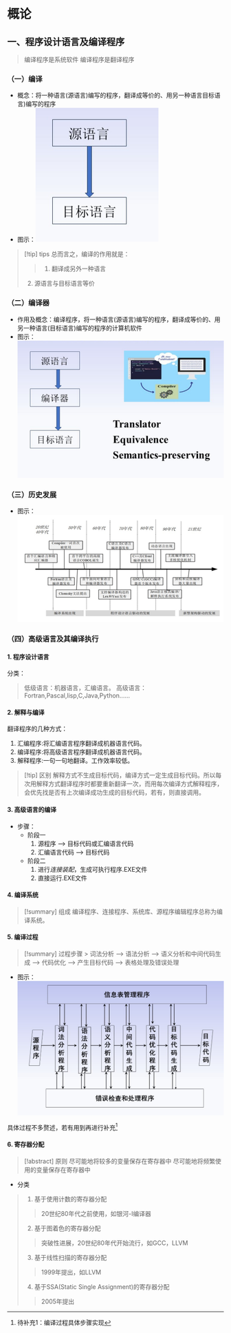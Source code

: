 # 概论

## 一、程序设计语言及编译程序

>编译程序是系统软件
>编译程序是翻译程序
### （一）编译

- 概念：将一种语言(源语言)编写的程序，翻译成等价的、用另一种语言目标语言)编写的程序
- 图示：![](../../../assets/Pasted%20image%2020240910163906.png)
>[!tip] tips 
>总而言之，编译的作用就是：
>>1. 翻译成另外一种语言
>2. 源语言与目标语言等价
### （二）编译器

- 作用及概念：编译程序，将一种语言(源语言)编写的程序，翻译成等价的、用另一种语言(目标语言)编写的程序的计算机软件
- 图示：![](../../../assets/Pasted%20image%2020240910164151.png)
### （三）历史发展

- 图示：![](../../../assets/Pasted%20image%2020240910164256.png)
### （四）高级语言及其编译执行
#### 1. 程序设计语言

分类：
> 低级语言：机器语言，汇编语言。
> 高级语言：Fortran,Pascal,lisp,C,Java,Python......
#### 2. 解释与编译

翻译程序的几种方式：
1. 汇编程序:将汇编语言程序翻译成机器语言代码。
2. 编译程序:将高级语言程序翻译成机器语言代码。
3. 解释程序:一句一句地翻译。工作效率较低。

>[!tip] 区别 
>解释方式不生成目标代码，编译方式一定生成目标代码。所以每次用解释方式翻译程序时都要重新翻译一次，而用每次编译方式解释程序，会优先找是否有上次编译成功生成的目标代码，若有，则直接调用。

#### 3. 高级语言的编译

- 步骤：
	- 阶段一
		1. 源程序 --> 目标代码或汇编语言代码
		2. 汇编语言代码 --> 目标代码
	- 阶段二
		1. 进行*连接装配*，生成可执行程序.EXE文件
		2. 直接运行.EXE文件
#### 4. 编译系统

>[!summary] 组成
>编译程序、连接程序、系统库、源程序编辑程序总称为编译系统。
#### 5. 编译过程

>[!summary] 过程步骤
	> 词法分析 --> 语法分析 --> 语义分析和中间代码生成 --> 代码优化 --> 产生目标代码 --> 表格处理及错误处理

- 图示：![](../../../assets/Pasted%20image%2020240910174448.png)

具体过程不多赘述，若有用到再进行补充[^1]
#### 6. 寄存器分配

>[!abstract] 原则
>尽可能地将较多的变量保存在寄存器中
>尽可能地将频繁使用的变量保存在寄存器中

- 分类
>1. 基于使用计数的寄存器分配
>	>20世纪80年代之前使用，如银河-I编译器
>2. 基于图着色的寄存器分配
>	>突破性进展，20世纪80年代开始流行，如GCC，LLVM
>3. 基于线性扫描的寄存器分配
>	>1999年提出，如LLVM
>4. 基于SSA(Static Single Assignment)的寄存器分配
>	>2005年提出




[^1]: 待补充1：编译过程具体步骤实现